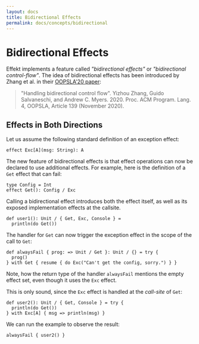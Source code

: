 ```yaml
---
layout: docs
title: Bidirectional Effects
permalink: docs/concepts/bidirectional
---
```


# Bidirectional Effects

Effekt implements a feature called _"bidirectional effects"_ or
_"bidirectional control-flow"_. The idea of bidirectional effects has been
introduced by Zhang et al. in their [OOPSLA'20 paper](https://dl.acm.org/doi/10.1145/3428207):

> "Handling bidirectional control flow".
> Yizhou Zhang, Guido Salvaneschi, and Andrew C. Myers. 2020.
> Proc. ACM Program. Lang. 4, OOPSLA, Article 139 (November 2020).

## Effects in Both Directions
Let us assume the following standard definition of an exception effect:
```effekt
effect Exc[A](msg: String): A
```
The new feature of bidirectional effects is that effect operations can now be
declared to use additional effects. For example, here is the definition of a
`Get` effect that can fail:
```effekt
type Config = Int
effect Get(): Config / Exc
```
Calling a bidirectional effect introduces both the effect itself, as well as
its exposed implementation effects at the callsite.
```effekt
def user1(): Unit / { Get, Exc, Console } =
  println(do Get())
```
The handler for `Get` can now trigger the exception effect in the scope of the
call to `Get`:

```effekt
def alwaysFail { prog: => Unit / Get }: Unit / {} = try {
  prog()
} with Get { resume { do Exc("Can't get the config, sorry.") } }
```
Note, how the return type of the handler `alwaysFail` mentions the empty effect
set, even though it uses the `Exc` effect.

This is only sound, since the `Exc` effect is handled at the _call-site_ of
`Get`:

```effekt
def user2(): Unit / { Get, Console } = try {
  println(do Get())
} with Exc[A] { msg => println(msg) }
```
We can run the example to observe the result:
```effekt:repl
alwaysFail { user2() }
```
